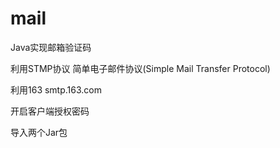 # mail
Java实现邮箱验证码

利用STMP协议 简单电子邮件协议(Simple Mail Transfer Protocol)

利用163 smtp.163.com

开启客户端授权密码

导入两个Jar包


